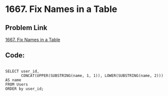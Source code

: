 # 1667. Fix Names in a Table

## Problem Link
[1667. Fix Names in a Table](https://leetcode.com/problems/fix-names-in-a-table/?envType=study-plan-v2&envId=top-sql-50)

## Code:

```

SELECT user_id, 
       CONCAT(UPPER(SUBSTRING(name, 1, 1)), LOWER(SUBSTRING(name, 2))) AS name
FROM Users
ORDER by user_id;

